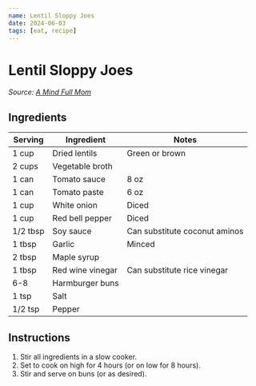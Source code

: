 ```yaml
---
name: Lentil Sloppy Joes
date: 2024-06-03
tags: [eat, recipe]
---
```


# Lentil Sloppy Joes

_Source: [A Mind Full Mom](https://amindfullmom.com/slow-cooker-vegan-sloppy-joes/)_

## Ingredients

| Serving | Ingredient | Notes |
|-|-|-|
| 1 cup | Dried lentils | Green or brown |
| 2 cups | Vegetable broth |  |
| 1 can | Tomato sauce | 8 oz |
| 1 can | Tomato paste | 6 oz |
| 1 cup | White onion | Diced |
| 1 cup | Red bell pepper | Diced |
| 1/2 tbsp | Soy sauce | Can substitute coconut aminos |
| 1 tbsp | Garlic | Minced |
| 2 tbsp | Maple syrup |  |
| 1 tbsp | Red wine vinegar | Can substitute rice vinegar |
| 6-8 | Harmburger buns |  |
| 1 tsp | Salt |  |
| 1/2 tsp | Pepper |  |

## Instructions

1. Stir all ingredients in a slow cooker.
1. Set to cook on high for 4 hours (or on low for 8 hours).
1. Stir and serve on buns (or as desired).